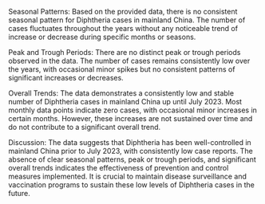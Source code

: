 Seasonal Patterns: 
Based on the provided data, there is no consistent seasonal pattern for Diphtheria cases in mainland China. The number of cases fluctuates throughout the years without any noticeable trend of increase or decrease during specific months or seasons.

Peak and Trough Periods: 
There are no distinct peak or trough periods observed in the data. The number of cases remains consistently low over the years, with occasional minor spikes but no consistent patterns of significant increases or decreases.

Overall Trends: 
The data demonstrates a consistently low and stable number of Diphtheria cases in mainland China up until July 2023. Most monthly data points indicate zero cases, with occasional minor increases in certain months. However, these increases are not sustained over time and do not contribute to a significant overall trend.

Discussion:
The data suggests that Diphtheria has been well-controlled in mainland China prior to July 2023, with consistently low case reports. The absence of clear seasonal patterns, peak or trough periods, and significant overall trends indicates the effectiveness of prevention and control measures implemented. It is crucial to maintain disease surveillance and vaccination programs to sustain these low levels of Diphtheria cases in the future.